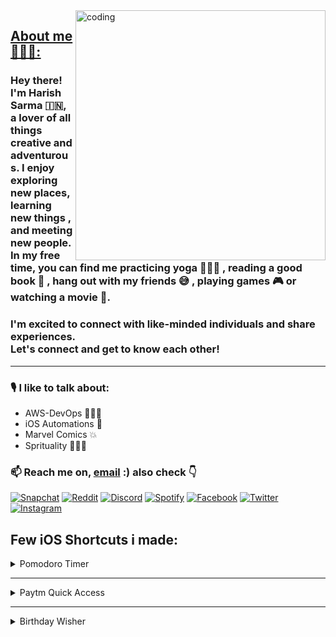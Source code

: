 <img align="right" alt="coding" width="400" src="https://user-images.githubusercontent.com/55389276/140866485-8fb1c876-9a8f-4d6a-98dc-08c4981eaf70.gif">

## <ins>About me<ins> 🙋🏻‍♂️: 

<h3> Hey there! I'm Harish Sarma 🇮🇳, a lover of all things creative and adventurous. I enjoy exploring new places, learning new things , and meeting new people. In my free time, you can find me practicing yoga 🧘🏻‍♂️ , reading a good book 📖 , hang out with my friends 😅 , playing games 🎮 or watching a movie 🍿. </h3>


<h3> I'm excited to connect with like-minded individuals and share experiences. <br> Let's connect and get to know each other! </h3>

---

<h3> 🎙 I like to talk about: </h3>

* AWS-DevOps 👨🏻‍💻
* iOS Automations 
* Marvel Comics 💥
* Sprituality 🧘🏻‍♂️

### 📫 Reach me on, [email](mailto:harishsarma.v@gmail.com) :) also check 👇

[![Snapchat](https://img.shields.io/badge/Snapchat-%23FFFC00.svg?style=for-the-badge&logo=Snapchat&logoColor=white)](https://www.snapchat.com/add/harishsarma_v?share_id=V45oBtaQQwm7INm3yDDQuw&locale=en_IN) [![Reddit](https://img.shields.io/badge/Reddit-FF4500?style=for-the-badge&logo=reddit&logoColor=white)](https://www.reddit.com/u/Relevant-Plantain615/?utm_source=share&utm_medium=ios_app&utm_name=iossmf) [![Discord](https://img.shields.io/badge/Discord-%235865F2.svg?style=for-the-badge&logo=discord&logoColor=white)](https://discord.com/channels/harishsarma_v#8667) [![Spotify](https://img.shields.io/badge/Spotify-1ED760?style=for-the-badge&logo=spotify&logoColor=white)](https://open.spotify.com/user/31jcbymrsflp4n5iwiel3of4shey?si=an-T-vRORLejYeh3k6BNIg) [![Facebook](https://img.shields.io/badge/Facebook-%231877F2.svg?style=for-the-badge&logo=Facebook&logoColor=white)](https://www.facebook.com/harishsarma.velavalapalli) [![Twitter](https://img.shields.io/badge/Twitter-%231DA1F2.svg?style=for-the-badge&logo=Twitter&logoColor=white)](https://www.twitter.com/harishsarma_v) [![Instagram](https://img.shields.io/badge/Instagram-%23E4405F.svg?style=for-the-badge&logo=Instagram&logoColor=white)](https://www.instagram.com/harishsharma_v)

## Few iOS Shortcuts i made:

<details>
    <summary>Pomodoro Timer</summary>
<h3><p>The Pomodoro technique is a time management system that involves breaking down work into intervals, typically 25 minutes in length, separated by short breaks. The technique is named after the Italian word for tomato, as the inventor, Francesco Cirillo, used a tomato-shaped kitchen timer to time his work intervals.</p></h3>
<h3><p>The Pomodoro timer works by setting a timer for a specific period of time, usually 25 minutes, and then focusing exclusively on the task at hand for that period. Once the timer goes off, you take a short break of 3-5 minutes before starting another 25-minute work interval. After four work intervals, you take a longer break of around 15-30 minutes before starting the process again.</p></h3>
<h3><p>The purpose of using a Pomodoro timer is to help you break your work into manageable, focused segments, allowing you to stay focused and productive without becoming overwhelmed. By using a timer, you remove the need to constantly check the clock or be distracted by other tasks, as you know that you have a set amount of time in which to work before you can take a break.</p></h3>
<h3><p>Using a Pomodoro timer can also help you to prioritize your work, as you can decide which tasks to work on in each interval and ensure that you are making progress towards your goals. Additionally, taking regular breaks can help to reduce stress and prevent burnout, as well as improve your overall well-being and productivity.</p></h3>

Here is the link: 👇
<a href="https://www.icloud.com/shortcuts/6b4e5d4d307643a7bf1452db76564025">Pomodoro Timer</a>


</details>

---

<details>
    <summary>Paytm Quick Access</summary>
<h3><p>Paytm Quick Access Shortcut is a convenient feature that allows you to access your most-used Paytm services directly from your phone's home screen or lock screen. With just one tap, you can easily make a payment, check your balance, or even pay your bills.</p></h3>

Here is the link: 👇
<a href="https://www.icloud.com/shortcuts/c8ea021e30084979aed442cd5baf7c90">Paytm Quick Access</a>

</details>

---

<details>
    <summary>Birthday Wisher</summary>
<h3><p>Are you tired of forgetting your friends and family members' birthdays? Do you wish you could easily send them a personalized message to let them know you care, without spending hours typing out a long message? Look no further than this convenient birthday wish shortcut!</p></h3>
<h3><p>With just a few taps on your phone, you can quickly and easily send a customized birthday message to anyone in your contacts list. Simply set up the shortcut with your preferred message template and schedule it to run on each of your contacts' birthdays. You can even choose to include a special image or GIF to make your message extra special.</p></h3>
<h3><p>The best part? Once you've set up the shortcut, you can sit back and relax knowing that your friends and family members will receive a thoughtful birthday message without any additional effort on your part. This shortcut is perfect for anyone who wants to stay connected with loved ones but doesn't have the time or energy to remember every birthday.</p></h3>
<h3><p>So why not give it a try? Set up your personalized birthday wish shortcut today and start spreading joy to the important people in your life on their special day.</p></h3>

<h3>How this works?</h3>
<h3><p>When you set up a birthday wish shortcut, the calendar app on your phone will typically pull the date of birth information directly from your contacts list. This means that you don't need to manually enter each person's birthday into your calendar - the app will automatically generate a new event for each contact based on their date of birth.</p></h3>
<h3><p>Once the calendar has all the birthdays stored in it, your birthday wish shortcut will typically run on each person's birthday. The shortcut will check the calendar for any birthdays that match the current date and time, and then it will send a pre-written message to the appropriate contact(s).</p></h3>
<h3><p>Most birthday wish shortcuts will allow you to customize the message that is sent, so you can add a personal touch and make each message unique. Some shortcuts even allow you to include special images or GIFs to make the message even more fun and festive.</p></h3>
<h3><p>Overall, the calendar app makes it easy to keep track of your friends and family members' birthdays, and the birthday wisher shortcut automates the process of sending a thoughtful message to each person on their special day. With this powerful combination, you can stay connected with your loved ones and show them how much you care, without having to spend hours each week manually sending out birthday greetings.</p></h3>

Here is the link: 👇
<a href="https://www.icloud.com/shortcuts/5e394786a33f4980b45dac44ea83d7ea">Birthday Wisher</a>
